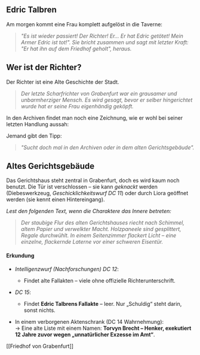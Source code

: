 ## Edric Talbren

Am morgen kommt eine Frau komplett aufgelöst in die Taverne: 

> _"Es ist wieder passiert! Der Richter! Er... Er hat Edric getötet! Mein Armer Edric ist tot!". Sie bricht zusammen und sagt mit letzter Kraft: "Er hat ihn auf dem Friedhof geholt", heraus._


## Wer ist der Richter? 
Der Richter ist eine Alte Geschichte der Stadt. 

> _Der letzte Scharfrichter von Grabenfurt war ein grausamer und unbarmherziger Mensch. Es wird gesagt, bevor er selber hingerichtet wurde hat er seine Frau eigenhändig geköpft._

In den Archiven findet man noch eine Zeichnung, wie er wohl bei seiner letzten Handlung aussah: 



Jemand gibt den Tipp: 
> _"Sucht doch mal in den Archiven oder in dem alten Gerichtsgebäude"._


## Altes Gerichtsgebäude

Das Gerichtshaus steht zentral in Grabenfurt, doch es wird kaum noch benutzt. Die Tür ist verschlossen – sie kann _geknackt_ werden (Diebeswerkzeug, _Geschicklichkeitswurf DC 11_) oder durch Liora geöffnet werden (sie kennt einen Hintereingang).

_Lest den folgenden Text, wenn die Charaktere das Innere betreten:_

> _Der staubige Flur des alten Gerichtshauses riecht nach Schimmel, altem Papier und verwelkter Macht. Holzpaneele sind gesplittert, Regale durchwühlt. In einem Seitenzimmer flackert Licht – eine einzelne, flackernde Laterne vor einer schweren Eisentür._

#### **Erkundung**

- _Intelligenzwurf (Nachforschungen) DC 12_:
    
    - Findet alte Fallakten – viele ohne offizielle Richterunterschrift.
        
- _DC 15_:
    
    - Findet **Edric Talbrens Fallakte** – leer. Nur „Schuldig“ steht darin, sonst nichts.
        
- In einem verborgenen Aktenschrank (DC 14 Wahrnehmung):  
    → Eine alte Liste mit einem Namen: **Torvyn Brecht – Henker, exekutiert 12 Jahre zuvor wegen „unnatürlicher Exzesse im Amt“**.

[[Friedhof von Grabenfurt]]

